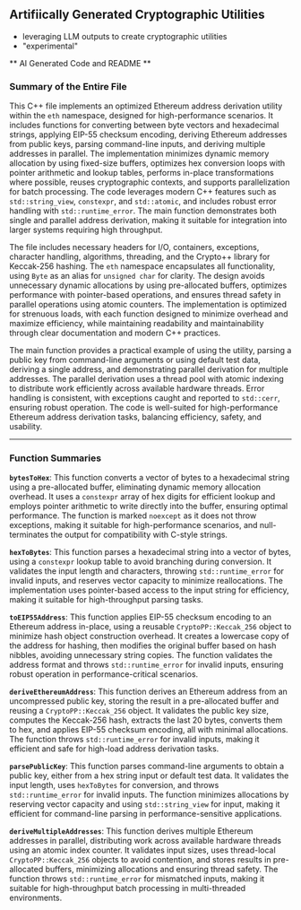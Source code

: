 ## Artifiically Generated Cryptographic Utilities
 - leveraging LLM outputs to create cryptographic utilities
 - "experimental" 

** AI Generated Code and README **

### Summary of the Entire File

This C++ file implements an optimized Ethereum address derivation utility within the `eth` namespace, designed for high-performance scenarios. It includes functions for converting between byte vectors and hexadecimal strings, applying EIP-55 checksum encoding, deriving Ethereum addresses from public keys, parsing command-line inputs, and deriving multiple addresses in parallel. The implementation minimizes dynamic memory allocation by using fixed-size buffers, optimizes hex conversion loops with pointer arithmetic and lookup tables, performs in-place transformations where possible, reuses cryptographic contexts, and supports parallelization for batch processing. The code leverages modern C++ features such as `std::string_view`, `constexpr`, and `std::atomic`, and includes robust error handling with `std::runtime_error`. The main function demonstrates both single and parallel address derivation, making it suitable for integration into larger systems requiring high throughput.

The file includes necessary headers for I/O, containers, exceptions, character handling, algorithms, threading, and the Crypto++ library for Keccak-256 hashing. The `eth` namespace encapsulates all functionality, using `Byte` as an alias for `unsigned char` for clarity. The design avoids unnecessary dynamic allocations by using pre-allocated buffers, optimizes performance with pointer-based operations, and ensures thread safety in parallel operations using atomic counters. The implementation is optimized for strenuous loads, with each function designed to minimize overhead and maximize efficiency, while maintaining readability and maintainability through clear documentation and modern C++ practices.

The main function provides a practical example of using the utility, parsing a public key from command-line arguments or using default test data, deriving a single address, and demonstrating parallel derivation for multiple addresses. The parallel derivation uses a thread pool with atomic indexing to distribute work efficiently across available hardware threads. Error handling is consistent, with exceptions caught and reported to `std::cerr`, ensuring robust operation. The code is well-suited for high-performance Ethereum address derivation tasks, balancing efficiency, safety, and usability.

---

### Function Summaries

**`bytesToHex`**: This function converts a vector of bytes to a hexadecimal string using a pre-allocated buffer, eliminating dynamic memory allocation overhead. It uses a `constexpr` array of hex digits for efficient lookup and employs pointer arithmetic to write directly into the buffer, ensuring optimal performance. The function is marked `noexcept` as it does not throw exceptions, making it suitable for high-performance scenarios, and null-terminates the output for compatibility with C-style strings.

**`hexToBytes`**: This function parses a hexadecimal string into a vector of bytes, using a `constexpr` lookup table to avoid branching during conversion. It validates the input length and characters, throwing `std::runtime_error` for invalid inputs, and reserves vector capacity to minimize reallocations. The implementation uses pointer-based access to the input string for efficiency, making it suitable for high-throughput parsing tasks.

**`toEIP55Address`**: This function applies EIP-55 checksum encoding to an Ethereum address in-place, using a reusable `CryptoPP::Keccak_256` object to minimize hash object construction overhead. It creates a lowercase copy of the address for hashing, then modifies the original buffer based on hash nibbles, avoiding unnecessary string copies. The function validates the address format and throws `std::runtime_error` for invalid inputs, ensuring robust operation in performance-critical scenarios.

**`deriveEthereumAddress`**: This function derives an Ethereum address from an uncompressed public key, storing the result in a pre-allocated buffer and reusing a `CryptoPP::Keccak_256` object. It validates the public key size, computes the Keccak-256 hash, extracts the last 20 bytes, converts them to hex, and applies EIP-55 checksum encoding, all with minimal allocations. The function throws `std::runtime_error` for invalid inputs, making it efficient and safe for high-load address derivation tasks.

**`parsePublicKey`**: This function parses command-line arguments to obtain a public key, either from a hex string input or default test data. It validates the input length, uses `hexToBytes` for conversion, and throws `std::runtime_error` for invalid inputs. The function minimizes allocations by reserving vector capacity and using `std::string_view` for input, making it efficient for command-line parsing in performance-sensitive applications.

**`deriveMultipleAddresses`**: This function derives multiple Ethereum addresses in parallel, distributing work across available hardware threads using an atomic index counter. It validates input sizes, uses thread-local `CryptoPP::Keccak_256` objects to avoid contention, and stores results in pre-allocated buffers, minimizing allocations and ensuring thread safety. The function throws `std::runtime_error` for mismatched inputs, making it suitable for high-throughput batch processing in multi-threaded environments.